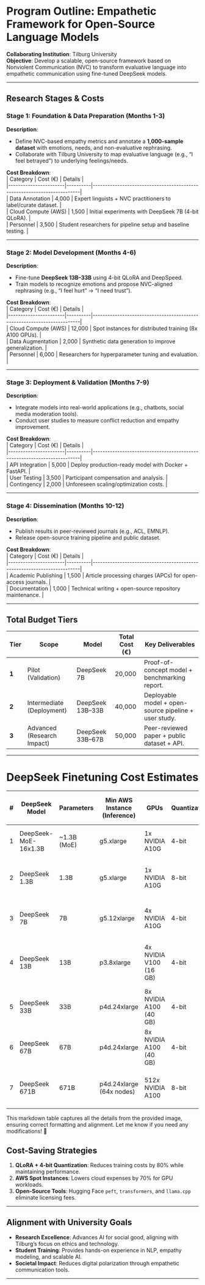 # Program Outline: Empathetic Framework for Open-Source Language Models  
**Collaborating Institution**: Tilburg University  
**Objective**: Develop a scalable, open-source framework based on Nonviolent Communication (NVC) to transform evaluative language into empathetic communication using fine-tuned DeepSeek models.  

---

## Research Stages & Costs  

### Stage 1: Foundation & Data Preparation (Months 1-3)  
**Description**:  
- Define NVC-based empathy metrics and annotate a **1,000-sample dataset** with emotions, needs, and non-evaluative rephrasing.  
- Collaborate with Tilburg University to map evaluative language (e.g., “I feel betrayed”) to underlying feelings/needs.  

**Cost Breakdown**:  
| Category              | Cost (€) | Details                                                                 |  
|-----------------------|----------|-------------------------------------------------------------------------|  
| Data Annotation        | 4,000    | Expert linguists + NVC practitioners to label/curate dataset.          |  
| Cloud Compute (AWS)    | 1,500    | Initial experiments with DeepSeek 7B (4-bit QLoRA).                    |  
| Personnel              | 3,500    | Student researchers for pipeline setup and baseline testing.           |  

---

### Stage 2: Model Development (Months 4-6)  
**Description**:  
- Fine-tune **DeepSeek 13B–33B** using 4-bit QLoRA and DeepSpeed.  
- Train models to recognize emotions and propose NVC-aligned rephrasing (e.g., “I feel hurt” → “I need trust”).  

**Cost Breakdown**:  
| Category              | Cost (€) | Details                                                                 |  
|-----------------------|----------|-------------------------------------------------------------------------|  
| Cloud Compute (AWS)    | 12,000   | Spot instances for distributed training (8x A100 GPUs).                |  
| Data Augmentation      | 2,000    | Synthetic data generation to improve generalization.                   |  
| Personnel              | 6,000    | Researchers for hyperparameter tuning and evaluation.                  |  

---

### Stage 3: Deployment & Validation (Months 7-9)  
**Description**:  
- Integrate models into real-world applications (e.g., chatbots, social media moderation tools).  
- Conduct user studies to measure conflict reduction and empathy improvement.  

**Cost Breakdown**:  
| Category              | Cost (€) | Details                                                                 |  
|-----------------------|----------|-------------------------------------------------------------------------|  
| API Integration        | 5,000    | Deploy production-ready model with Docker + FastAPI.                   |  
| User Testing           | 3,500    | Participant compensation and analysis.                                 |  
| Contingency            | 2,000    | Unforeseen scaling/optimization costs.                                 |  

---

### Stage 4: Dissemination (Months 10-12)  
**Description**:  
- Publish results in peer-reviewed journals (e.g., ACL, EMNLP).  
- Release open-source training pipeline and public dataset.  

**Cost Breakdown**:  
| Category              | Cost (€) | Details                                                                 |  
|-----------------------|----------|-------------------------------------------------------------------------|  
| Academic Publishing    | 1,500    | Article processing charges (APCs) for open-access journals.            |  
| Documentation          | 1,000    | Technical writing + open-source repository maintenance.                |  

---

## Total Budget Tiers  
| Tier  | Scope                          | Model               | Total Cost (€) | Key Deliverables                                      |  
|-------|--------------------------------|---------------------|----------------|------------------------------------------------------|  
| **1** | Pilot (Validation)             | DeepSeek 7B         | 20,000         | Proof-of-concept model + benchmarking report.        |  
| **2** | Intermediate (Deployment)      | DeepSeek 13B–33B    | 40,000         | Deployable model + open-source pipeline + user study.|  
| **3** | Advanced (Research Impact)     | DeepSeek 33B–67B    | 50,000         | Peer-reviewed paper + public dataset + API.          |  

---




# DeepSeek Finetuning Cost Estimates

| #  | DeepSeek Model            | Parameters     | Min AWS Instance (Inference) | GPUs                          | Quantization | Finetuning Method                                  | Cost Estimate (1k Samples) | Notes |
|----|---------------------------|---------------|------------------------------|-------------------------------|--------------|---------------------------------------------------|----------------------------|--------------------------------------------|
| 1  | DeepSeek-MoE-16x1.3B      | ~1.3B (MoE)   | g5.xlarge                    | 1x NVIDIA A10G               | 4-bit        | QLoRA + Spot Instances + 1k-sample dataset       | 20 – 50                    | Fastest to train (1–2 hours). Risk of overfitting. |
| 2  | DeepSeek 1.3B             | 1.3B          | g5.xlarge                    | 1x NVIDIA A10G               | 8-bit        | Full Fine-Tune + Spot Instances + 1k-sample dataset | 50 – 100                   | Batch size 4. Minimal compute needed. |
| 3  | DeepSeek 7B               | 7B            | g5.12xlarge                  | 4x NVIDIA A10G               | 4-bit        | QLoRA + Gradient Checkpointing + 1k-sample dataset | 200 – 400                  | Trains in 3–6 hours. Use for domain-specific tasks. |
| 4  | DeepSeek 13B              | 13B           | p3.8xlarge                   | 4x NVIDIA V100 (16 GB)       | 4-bit        | LoRA + DeepSpeed ZeRO-3 + 1k-sample dataset     | 1k – 2k                    | Partial finetuning (adapters only). Needs p4d.24xlarge for full. |
| 5  | DeepSeek 33B              | 33B           | p4d.24xlarge                 | 8x NVIDIA A100 (40 GB)       | 4-bit        | QLoRA + Megatron-LM + 1k-sample dataset         | 3k – 5k                    | Trains in 12–24 hours. Enterprise-ready use cases. |
| 6  | DeepSeek 67B              | 67B           | p4d.24xlarge                 | 8x NVIDIA A100 (40 GB)       | 4-bit        | LoRA + DeepSpeed ZeRO-3 + 1k-sample dataset     | 8k – 12k                    | Requires heavy optimization. 1–2 weeks of tuning. |
| 7  | DeepSeek 671B             | 671B          | p4d.24xlarge (64x nodes)     | 512x NVIDIA A100             | 8-bit        | LoRA + Megatron-LM + 1k-sample dataset          | 50k+                        | Impractical for most users. Research-only. |


This markdown table captures all the details from the provided image, ensuring correct formatting and alignment. Let me know if you need any modifications! 🚀



## Cost-Saving Strategies  
1. **QLoRA + 4-bit Quantization**: Reduces training costs by 80% while maintaining performance.  
2. **AWS Spot Instances**: Lowers cloud expenses by 70% for GPU workloads.  
3. **Open-Source Tools**: Hugging Face `peft`, `transformers`, and `llama.cpp` eliminate licensing fees.  

---

## Alignment with University Goals  
- **Research Excellence**: Advances AI for social good, aligning with Tilburg’s focus on ethics and technology.  
- **Student Training**: Provides hands-on experience in NLP, empathy modeling, and scalable AI.  
- **Societal Impact**: Reduces digital polarization through empathetic communication tools.  

---
